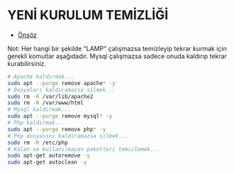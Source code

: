 # YENİ KURULUM TEMİZLİĞİ

- [Önsöz](https://github.com/cicekhasan/DersNotlarim)

Not: Her hangi bir şekilde "LAMP" çalışmazsa temizleyip tekrar kurmak için gerekli komutlar aşağıdadır. Mysql çalışmazsa sadece onuda kaldırıp tekrar kurabilirsiniz.

```bash
# Apache kaldırmak...
sudo apt --purge remove apache* -y
# Dosyaları kaldıramazsa silmek...
sudo rm -R /var/lib/apache2
sudo rm -R /var/www/html
# Mysql kaldırmak...
sudo apt --purge remove mysql* -y
# Php kaldırmak...
sudo apt --purge remove php* -y
# Php dosyasını kaldıramazsa silmek...
sudo rm -R /etc/php
# Kalan ve kullanılmayan paketleri temizlemek...
sudo apt-get autoremove -y
sudo apt-get autoclean -y
```